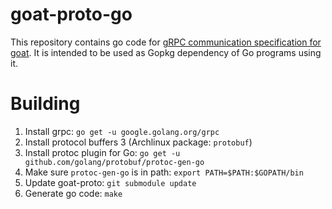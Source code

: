 # goat-proto-go

This repository contains go code for [gRPC communication specification for goat](https://github.com/goat-project/goat-proto).
It is intended to be used as Gopkg dependency of Go programs using it.

# Building

1. Install grpc: `go get -u google.golang.org/grpc`
2. Install protocol buffers 3 (Archlinux package: `protobuf`)
3. Install protoc plugin for Go: `go get -u github.com/golang/protobuf/protoc-gen-go`
4. Make sure `protoc-gen-go` is in path: `export PATH=$PATH:$GOPATH/bin`
5. Update goat-proto: `git submodule update`
6. Generate go code: `make`
